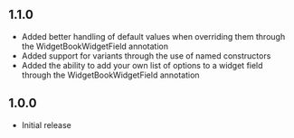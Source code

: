 ## 1.1.0

* Added better handling of default values when overriding them through the WidgetBookWidgetField annotation
* Added support for variants through the use of named constructors
* Added the ability to add your own list of options to a widget field through the WidgetBookWidgetField annotation

## 1.0.0

* Initial release
